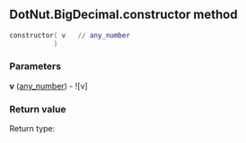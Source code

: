 ## DotNut.BigDecimal.constructor method


```lua
constructor( v   // any_number
           )
```


### Parameters

**v** ([any_number](../../any_number.md)) - ![v]

### Return value

Return type: 

